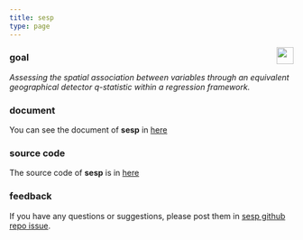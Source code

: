 ```yaml
---
title: sesp
type: page
---
```


<img src="https://spatlyu.github.io/projects/projects-picture/sesp.png" align="right" height="30"/>

### goal

*Assessing the spatial association between variables through an equivalent geographical detector q-statistic within a regression framework.*

### document

You can see the document of **sesp** in [here](https://ausgis.github.io/sesp/)

### source code

The source code of **sesp** is in [here](https://github.com/ausgis/sesp/)

### feedback

If you have any questions or suggestions, please post them in [sesp github repo issue](https://github.com/ausgis/sesp/issues).
